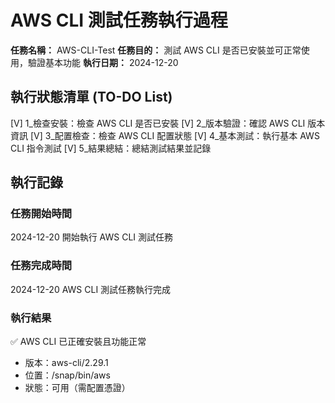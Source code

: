 # AWS CLI 測試任務執行過程

**任務名稱：** AWS-CLI-Test
**任務目的：** 測試 AWS CLI 是否已安裝並可正常使用，驗證基本功能
**執行日期：** 2024-12-20

## 執行狀態清單 (TO-DO List)

[V] 1_檢查安裝：檢查 AWS CLI 是否已安裝
[V] 2_版本驗證：確認 AWS CLI 版本資訊
[V] 3_配置檢查：檢查 AWS CLI 配置狀態
[V] 4_基本測試：執行基本 AWS CLI 指令測試
[V] 5_結果總結：總結測試結果並記錄

## 執行記錄

### 任務開始時間
2024-12-20 開始執行 AWS CLI 測試任務

### 任務完成時間
2024-12-20 AWS CLI 測試任務執行完成

### 執行結果
✅ AWS CLI 已正確安裝且功能正常
- 版本：aws-cli/2.29.1
- 位置：/snap/bin/aws
- 狀態：可用（需配置憑證）
